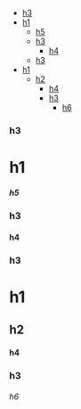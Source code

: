<!-- TOC -->
* <a href="#h3">h3</a>
* <a href="#h1">h1</a>
  * <a href="#h5">h5</a>
  * <a href="#h3-1">h3</a>
    * <a href="#h4">h4</a>
  * <a href="#h3-2">h3</a>
* <a href="#h1-1">h1</a>
  * <a href="#h2">h2</a>
    * <a href="#h4-1">h4</a>
    * <a href="#h3-3">h3</a>
      * <a href="#h6">h6</a>
<!-- TOC END -->

<!-- TOC ELEMENT -->
<a name="h3"></a>
### h3

<!-- TOC ELEMENT -->
<a name="h1"></a>
# h1

<!-- TOC ELEMENT -->
<a name="h5"></a>
##### h5

<!-- TOC ELEMENT -->
<a name="h3-1"></a>
### h3

<!-- TOC ELEMENT -->
<a name="h4"></a>
#### h4

<!-- TOC ELEMENT -->
<a name="h3-2"></a>
### h3

<!-- TOC ELEMENT -->
<a name="h1-1"></a>
# h1

<!-- TOC ELEMENT -->
<a name="h2"></a>
## h2

<!-- TOC ELEMENT -->
<a name="h4-1"></a>
#### h4

<!-- TOC ELEMENT -->
<a name="h3-3"></a>
### h3

<!-- TOC ELEMENT -->
<a name="h6"></a>
###### h6
